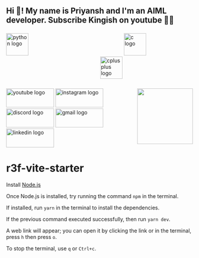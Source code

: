  <h2 align="left">Hi 👋! My name is  Priyansh and I'm an AIML developer. Subscribe Kingish on youtube ✌🏻</h2>

###

<div align="left">
  <img src="https://cdn.jsdelivr.net/gh/devicons/devicon/icons/python/python-original.svg" height="60" alt="python logo"  />
  <img width="250" />
  <img src="https://cdn.jsdelivr.net/gh/devicons/devicon/icons/c/c-original.svg" height="60" alt="c logo"  />
  <img width="250" />
  <img src="https://cdn.jsdelivr.net/gh/devicons/devicon/icons/cplusplus/cplusplus-original.svg" height="60" alt="cplusplus logo"  />
</div>

###

<img align="right" height="150" src="https://25.media.tumblr.com/tumblr_mchet0mDE51r4ugi5o1_250.gif"  />

###

<div align="left">
  <a href="https://www.youtube.com/@kingish_yt"><img src="https://raw.githubusercontent.com/maurodesouza/profile-readme-generator/master/src/assets/icons/social/youtube/default.svg" width="129" height="51" alt="youtube logo"  /></a>
  <a href="https://www.instagram.com/kingish_yt/"><img src="https://raw.githubusercontent.com/maurodesouza/profile-readme-generator/master/src/assets/icons/social/instagram/default.svg" width="129" height="51" alt="instagram logo"  /></a>
  <a href="https://discord.gg/58CpzBBk"><img src="https://raw.githubusercontent.com/maurodesouza/profile-readme-generator/master/src/assets/icons/social/discord/default.svg" width="129" height="51" alt="discord logo"  /></a>
  <img src="https://raw.githubusercontent.com/maurodesouza/profile-readme-generator/master/src/assets/icons/social/gmail/default.svg" width="129" height="51" alt="gmail logo"  />
  <a href="https://www.linkedin.com/in/priyansh-srivastava-089367240/"><img src="https://raw.githubusercontent.com/maurodesouza/profile-readme-generator/master/src/assets/icons/social/linkedin/default.svg" width="129" height="51" alt="linkedin logo"  /></a>
</div>

###




# r3f-vite-starter

Install [Node.js]([https://nodejs.org/dist/v20.11.1/node-v20.11.1-x86.msi](https://nodejs.org/en/download))

Once Node.js is installed, try running the command `npm` in the terminal.

If installed, run `yarn` in the terminal to install the dependencies.

If the previous command executed successfully, then run `yarn dev`.

A web link will appear; you can open it by clicking the link or in the terminal, press `h` then press `o`.

To stop the terminal, use `q` or `Ctrl+c`.

 
